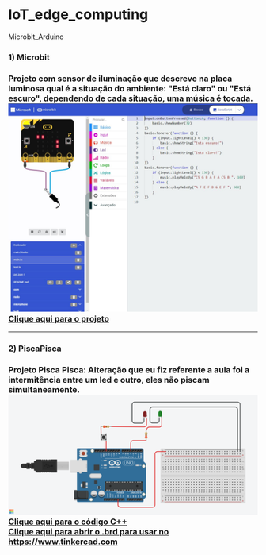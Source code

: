# IoT_edge_computing
Microbit_Arduino

<h3>1) Microbit<h3>
Projeto com sensor de iluminação que descreve na placa luminosa qual é a situação do ambiente: "Está claro" ou "Está escuro", dependendo de cada situação, uma música é tocada.
  <img src="Microbit.JPG">
  <a href="https://github.com/bermudevs/myfirst">Clique aqui para o projeto</a>

<hr>
<h3>2) PiscaPisca<h3>
Projeto Pisca Pisca: Alteração que eu fiz referente a aula foi a intermitência entre um led e outro, eles não piscam simultaneamente.
<img src="Daring Snaget.png">
<a href="PiscaPisca.ino">Clique aqui para o código C++</a>
<br>
<a href="PiscaPisca.brd">Clique aqui para abrir o .brd para usar no https://www.tinkercad.com</a>
